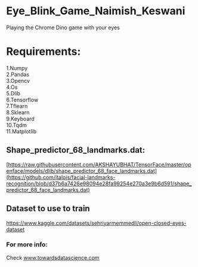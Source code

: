 # Eye_Blink_Game_Naimish_Keswani
Playing the Chrome Dino game with your eyes

# Requirements:
  1.Numpy                                                                                 
  2.Pandas                                                                                     
  3.Opencv                          
  4.Os                                         
  5.Dlib                                            
  6.Tensorflow                                                              
  7.Tflearn                               
  8.Sklearn                                                           
  9.Keyboard                                                           
  10.Tqdm                                                              
  11.Matplotlib                                                                      
## Shape_predictor_68_landmarks.dat:

[https://raw.githubusercontent.com/AKSHAYUBHAT/TensorFace/master/openface/models/dlib/shape_predictor_68_face_landmarks.dat](https://github.com/italojs/facial-landmarks-recognition/blob/d37b6a7426e98094e28fa99254e270a3e9b6d591/shape_predictor_68_face_landmarks.dat)

## Dataset to use to train

https://www.kaggle.com/datasets/sehriyarmemmedli/open-closed-eyes-dataset

### For more info: 
Check www.towardsdatascience.com
